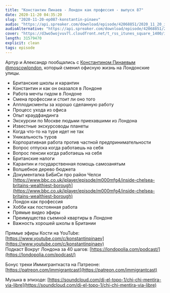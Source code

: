 ```yaml
---
title: "Константин Пинаев - Лондон как профессия - выпуск 87"
date: 2020-11-20 04:35:20
slug: "2020-11-20-ep087-konstantin-pinaev"
audio: "https://api.spreaker.com/download/episode/42068851/2020_11_20_icast_ep087_konstantin_pinaev.mp3"
audioAlternative: "https://api.spreaker.com/download/episode/42068851/2020_11_20_icast_ep087_konstantin_pinaev.mp3"
cover: "https://d3wo5wojvuv7l.cloudfront.net/t_rss_itunes_square_1400/images.spreaker.com/original/6b0ba18b4d1b85d8bd7cba8ffd338507.jpg"
length: 31579470
explicit: clean
tags: episode
---
```


Артур и Александр пообщались с [Константином Пинаевым](https://londopolia.com/) [@moscowlondon](https://www.instagram.com/moscowlondon), который сменил офисную жизнь на Лондонские улицы.  
  
* Британские школы и карантин  
* Константин и как он оказался в Лондоне  
* Работа мечты гидом в Лондоне  
* Смена профессии и стоит ли оно того  
* Апплодисменты за хорошо сделанную работу  
* Процесс ухода из офиса  
* Опыт краудфандинга  
* Экскурсии по Москве людьми приехавшими из Лондона  
* Известные экскурсоводы планеты  
* Когда что-то на туре идет не так  
* Уникальность туров  
* Корпоративная работа против частной предпринимательности  
* Вопрос отпуска когда работаешь на себя  
* Вопрос пенсии когда работаешь на себя  
* Британские налоги  
* Карантин и государственная помощь самозанятым  
* Волшебное дерево бюджета  
* Документалка БиБиСи про район Челси [https://www.bbc.co.uk/iplayer/episode/m000mfg4/inside-chelsea-britains-wealthiest-borough](https://www.bbc.co.uk/iplayer/episode/m000mfg4/inside-chelsea-britains-wealthiest-borough)  
* Лондон как профессия  
* Хобби как постоянная работа  
* Прямые видео эфиры  
* Преимущества съемной квартиры в Лондоне  
* Важность хорошей школы в Британии  
  
Прямые эфиры Кости на YouTube: [https://www.youtube.com/c/konstantinpinaev](https://www.youtube.com/c/konstantinpinaev)  
Подкаст Вокруг Лондона за 40 шагов: [https://londopolia.com/podcast/](https://londopolia.com/podcast/)  
  
Бонус треки Иммигранткаста на Патреоне: [https://patreon.com/immigrantcast](https://patreon.com/immigrantcast)
  
Музыка в эпизоде: [https://soundcloud.com/dj-el-topo-1/chi-chi-mentira-via-libre](https://soundcloud.com/dj-el-topo-1/chi-chi-mentira-via-libre)
